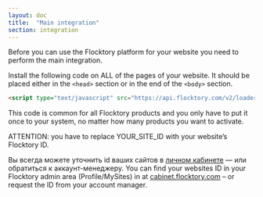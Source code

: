 ```yaml
---
layout: doc
title:  "Main integration"
section: integration
---
```


Before you can use the Flocktory platform for your website you need to perform the main integration.

Install the following code on ALL of the pages of your website. It should be placed either in the `<head>` section or in the end of the `<body>` section.

```html
<script type="text/javascript" src="https://api.flocktory.com/v2/loader.js?site_id=YOUR_SITE_ID" async="async"></script>
```

This code is common for all Flocktory products and you only have to put it once to your system, no matter how many products you want to activate.

ATTENTION: you have to replace YOUR_SITE_ID with your website’s Flocktory ID.

Вы всегда можете уточнить id ваших сайтов в [личном кабинете](http://flocktory.com/) — или обратиться к аккаунт-менеджеру.
You can find your websites ID in your Flocktory admin area (Profile/MySites) in at [cabinet.flocktory.com](https://cabinet.flocktory.com/) – or request the ID from your account manager.


